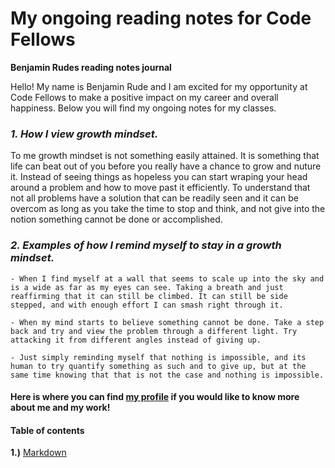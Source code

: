 # My ongoing reading notes for Code Fellows
**Benjamin Rudes reading notes journal**

Hello! My name is Benjamin Rude and I am excited for my opportunity at Code Fellows to make a positive impact on my career and overall happiness. Below you will find my ongoing notes for my classes.

### *1. How I view growth mindset.*

To me growth mindset is not something easily attained. It is something that life can beat out of you before you really have a chance to grow and nuture it. Instead of seeing things as hopeless you can start wraping your head around a problem and how to move past it efficiently. To understand that not all problems have a solution that can be readily seen and it can be overcom as long as you take the time to stop and think, and not give into the notion something cannot be done or accomplished.

### *2. Examples of how I remind myself to stay in a growth mindset.*

    - When I find myself at a wall that seems to scale up into the sky and is a wide as far as my eyes can see. Taking a breath and just reaffirming that it can still be climbed. It can still be side stepped, and with enough effort I can smash right through it.

    - When my mind starts to believe something cannot be done. Take a step back and try and view the problem through a different light. Try attacking it from different angles instead of giving up.

    - Just simply reminding myself that nothing is impossible, and its human to try quantify something as such and to give up, but at the same time knowing that that is not the case and nothing is impossible.


#### Here is where you can find [**my profile**](https://specsquee.github.io/reading-notes/) if you would like to know more about me and my work!


#### **Table of contents**

**1.)** [Markdown](markdown-reflection.md)
